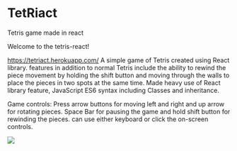 # TetRiact
Tetris game made in react

Welcome to the tetris-react!

https://tetriact.herokuapp.com/ A simple game of Tetris created using React library. features in addition to normal Tetris include the ability to rewind the piece movement by holding the shift button and moving through the walls to place the pieces in two spots at the same time. Made heavy use of React library feature, JavaScript ES6 syntax including Classes and inheritance.

Game controls:
Press arrow buttons for moving left and right and up arrow for rotating pieces. Space Bar for pausing the game and hold shift button for rewinding the pieces.
can use either keyboard or click the on-screen controls.

![](https://media.giphy.com/media/xUOxeWHQH2UUrTPq0w/giphy.gif)

